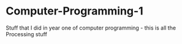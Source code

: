 # Computer-Programming-1
Stuff that I did in year one of computer programming - this is all the Processing stuff
